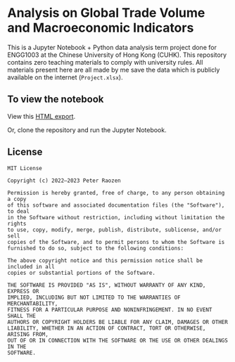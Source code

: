 # Analysis on Global Trade Volume and Macroeconomic Indicators

This is a Jupyter Notebook + Python data analysis term project done for ENGG1003 at the Chinese University of Hong Kong (CUHK). This repository contains zero teaching materials to comply with university rules. All materials present here are all made by me save the data which is publicly available on the internet (`Project.xlsx`).

## To view the notebook
View this [HTML export](./export.html).

Or, clone the repository and run the Jupyter Notebook.

## License
```
MIT License

Copyright (c) 2022–2023 Peter Raozen

Permission is hereby granted, free of charge, to any person obtaining a copy
of this software and associated documentation files (the "Software"), to deal
in the Software without restriction, including without limitation the rights
to use, copy, modify, merge, publish, distribute, sublicense, and/or sell
copies of the Software, and to permit persons to whom the Software is
furnished to do so, subject to the following conditions:

The above copyright notice and this permission notice shall be included in all
copies or substantial portions of the Software.

THE SOFTWARE IS PROVIDED "AS IS", WITHOUT WARRANTY OF ANY KIND, EXPRESS OR
IMPLIED, INCLUDING BUT NOT LIMITED TO THE WARRANTIES OF MERCHANTABILITY,
FITNESS FOR A PARTICULAR PURPOSE AND NONINFRINGEMENT. IN NO EVENT SHALL THE
AUTHORS OR COPYRIGHT HOLDERS BE LIABLE FOR ANY CLAIM, DAMAGES OR OTHER
LIABILITY, WHETHER IN AN ACTION OF CONTRACT, TORT OR OTHERWISE, ARISING FROM,
OUT OF OR IN CONNECTION WITH THE SOFTWARE OR THE USE OR OTHER DEALINGS IN THE
SOFTWARE.
```